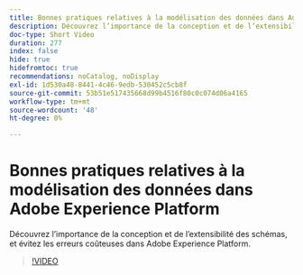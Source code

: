 ```yaml
---
title: Bonnes pratiques relatives à la modélisation des données dans Adobe Experience Platform
description: Découvrez l’importance de la conception et de l’extensibilité des schémas, et évitez les erreurs coûteuses dans Adobe Experience Platform.
doc-type: Short Video
duration: 277
index: false
hide: true
hidefromtoc: true
recommendations: noCatalog, noDisplay
exl-id: 1d530a48-8441-4c46-9edb-530452c5cb8f
source-git-commit: 53b51e517435668d99b4516f80c0c074d06a4165
workflow-type: tm+mt
source-wordcount: '48'
ht-degree: 0%

---
```


# Bonnes pratiques relatives à la modélisation des données dans Adobe Experience Platform

Découvrez l’importance de la conception et de l’extensibilité des schémas, et évitez les erreurs coûteuses dans Adobe Experience Platform.

<!-- 85_S655_3442541_276_best-practices-for-data-modeling-in-adobe-experience-platform -->
>[!VIDEO](https://video.tv.adobe.com/v/3458291/?learn=on&enablevpops=true)
